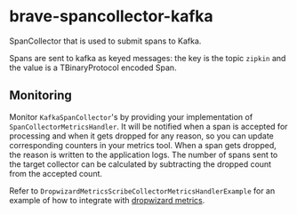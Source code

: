 # brave-spancollector-kafka #

SpanCollector that is used to submit spans to Kafka.

Spans are sent to kafka as keyed messages: the key is the topic `zipkin` 
and the value is a TBinaryProtocol encoded Span.

## Monitoring ##

Monitor `KafkaSpanCollector`'s by providing your implementation of `SpanCollectorMetricsHandler`. It will
be notified when a span is accepted for processing and when it gets dropped for any reason, so you can update corresponding
counters in your metrics tool. When a span gets dropped, the reason is written to the application logs.
The number of spans sent to the target collector can be calculated by subtracting the dropped count from the accepted count.

Refer to `DropwizardMetricsScribeCollectorMetricsHandlerExample` for an example of how to integrate with
[dropwizard metrics](https://github.com/dropwizard/metrics).